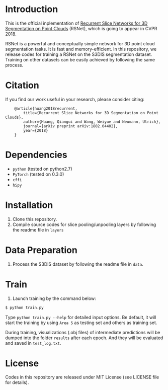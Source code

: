 # Introduction

This is the official inplementation of [Recurrent Slice Networks for 3D Segmentation on Point Clouds](https://arxiv.org/abs/1802.04402) (RSNet), which is going to appear in CVPR 2018.

RSNet is a powerful and conceptually simple  network for 3D point cloud segmentation tasks. It is fast and memory-efficient. In this repository, we release codes for training a RSNet on the S3DIS segmentation dataset. Training on other datasets can be easily achieved by following the same process.


# Citation
If you find our work useful in your research, please consider citing:

        @article{huang2018recurrent,
            title={Recurrent Slice Networks for 3D Segmentation on Point Clouds},
            author={Huang, Qiangui and Wang, Weiyue and Neumann, Ulrich},
            journal={arXiv preprint arXiv:1802.04402},
            year={2018}
        }

# Dependencies
- `python` (tested on python2.7)
- `PyTorch` (tested on 0.3.0)
- `cffi`
- `h5py`

# Installation
1. Clone this repository.
2. Compile source codes for slice pooling/unpooling layers by following the readme file in `layers`


# Data Preparation
1. Process the S3DIS dataset by following the readme file in `data`.

# Train
1. Launch training by the command below:
```bash
$ python train.py
```

Type `python train.py --help` for detailed input options. Be default, it will start the training by using `Area 5` as testing set and others as training set.

During training, visualizations (.obj files) of intermediate predictions will be dumped into the folder `results` after each epoch. And they will be evaluated and saved in `test_log.txt`.

# License
Codes in this repository are released under MIT License (see LICENSE file for details).




